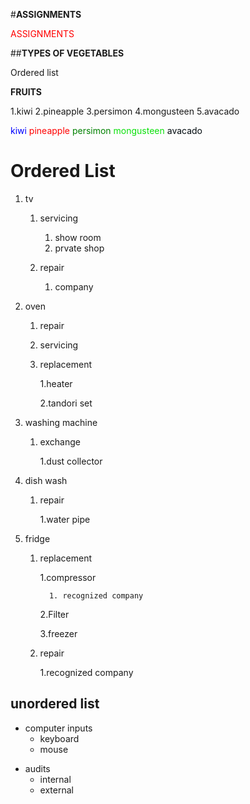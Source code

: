 


#**ASSIGNMENTS**

<font color="red">ASSIGNMENTS</font>

##**TYPES OF VEGETABLES**




Ordered list

**FRUITS**

1.kiwi
2.pineapple
3.persimon
4.mongusteen
5.avacado

<font color="blue">kiwi</font>
<font color="red">pineapple</font>
<font color="green">persimon</font>
<font color="magenata">mongusteen</font>
<font color="organe">avacado</font>










# Ordered List

 1. tv
      1. servicing

          1. show room
          2. prvate shop


      2. repair

          1. company

 2. oven
      1. repair
      2. servicing
      3. replacement

          1.heater

          2.tandori set



 3. washing machine
      1. exchange

          1.dust collector


 4. dish wash
      1. repair

          1.water pipe

 5. fridge
      1. replacement

          1.compressor

               1. recognized company

          2.Filter

          3.freezer


      2. repair

          1.recognized company






 ## unordered list

 - computer inputs
    - keyboard
    - mouse

 * audits
    * internal
    * external








